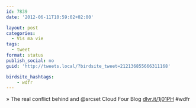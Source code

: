 ```yaml
---
id: 7839
date: '2012-06-11T10:59:02+02:00'

layout: post
categories:
  - Vis ma vie
tags:
  - tweet
format: status
publish_social: no
guid: 'http://tweets.local/?birdsite_tweet=212136855666311168'

birdsite_hashtags:
    - wdfr
---
```


» The real conflict behind and @srcset Cloud Four Blog [dlvr.it/1j01PH](http://dlvr.it/1j01PH) #wdfr